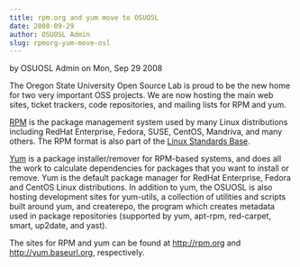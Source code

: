 ```yaml
---
title: rpm.org and yum move to OSUOSL
date: 2008-09-29
author: OSUOSL Admin
slug: rpmorg-yum-move-osl
---
```

by OSUOSL Admin on Mon, Sep 29 2008

The Oregon State University Open Source Lab is proud to be the new home for two
very important OSS projects. We are now hosting the main web sites, ticket
trackers, code repositories, and mailing lists for RPM and yum.

[RPM](http://rpm.org/) is the package management system used by many Linux distributions
including RedHat Enterprise, Fedora, SUSE, CentOS, Mandriva, and many others.
The RPM format is also part of the [Linux Standards Base](http://www.linuxfoundation.org/en/Specifications).

[Yum](http://yum.baseurl.org/) is a package installer/remover for RPM-based systems, and does all the
work to calculate dependencies for packages that you want to install or remove.
Yum is the default package manager for RedHat Enterprise, Fedora and CentOS
Linux distributions. In addition to yum, the OSUOSL is also hosting development
sites for yum-utils, a collection of utilities and scripts built around yum, and
createrepo, the program which creates metadata used in package repositories
(supported by yum, apt-rpm, red-carpet, smart, up2date, and yast).

The sites for RPM and yum can be found at http://rpm.org and
http://yum.baseurl.org, respectively.

